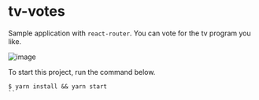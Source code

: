 # tv-votes
Sample application with `react-router`.
You can vote for the tv program you like.

![image](https://user-images.githubusercontent.com/37650050/64833321-83c81d80-d618-11e9-9dda-de01badf4754.png)

To start this project, run the command below.

```
$ yarn install && yarn start
``
